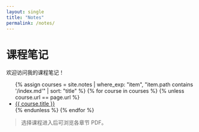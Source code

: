 ```yaml
---
layout: single
title: "Notes"
permalink: /notes/
---
```


# 课程笔记

欢迎访问我的课程笔记！

<ul>
  {% assign courses = site.notes | where_exp: "item", "item.path contains '/index.md'" | sort: "title" %}
  {% for course in courses %}
    {% unless course.url == page.url %}
      <li><a href="{{ course.url }}">{{ course.title }}</a></li>
    {% endunless %}
  {% endfor %}
</ul>

> 选择课程进入后可浏览各章节 PDF。
